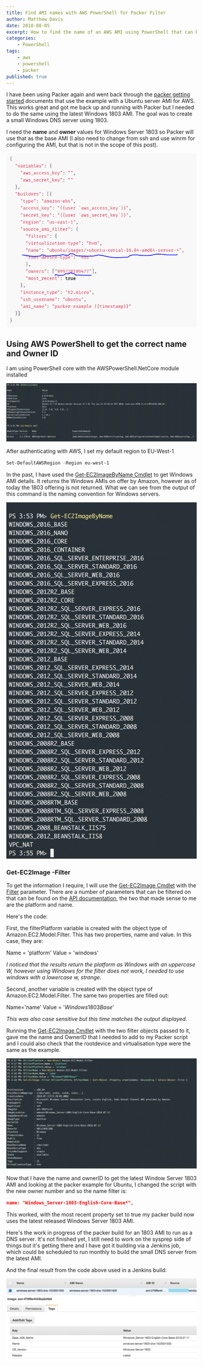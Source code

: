 ```yaml
---
title: Find AMI names with AWS PowerShell for Packer Filter
author: Matthew Davis
date: 2018-08-05
excerpt: How to find the name of an AWS AMI using PowerShell that can be then used for a filter by Packer
categories: 
    - PowerShell
tags:
    - aws
    - powershell
    - packer
published: true
---
```


I have been using Packer again and went back through the [packer getting started] documents that use the example with a Ubuntu server AMI for AWS. This works great and got me back up and running with Packer but I needed to do the same using the latest Windows 1803 AMI. The goal was to create a small Windows DNS server using 1803.

I need the **name** and **owner** values for Windows Server 1803 so Packer will use that as the base AMI (I also need to change from ssh and use winrm for configuring the AMI, but that is not in the scope of this post).

![Example code displayed on Packer website](/images/aws-ami-names-packer/example-packer.png)

## Using AWS PowerShell to get the correct name and Owner ID

I am using PowerShell core with the AWSPowerShell.NetCore module installed

![PowerShell Core version with AWS PowerShell Net Core module loaded](/images/aws-ami-names-packer/psversion.png)

After authenticating with AWS, I set my default region to EU-West-1

```powershell
Set-DefaultAWSRegion -Region eu-west-1
```

In the past, I have used the [Get-EC2ImageByName Cmdlet] to get Windows AMI details. It returns the Windows AMIs on offer by Amazon, however as of today the 1803 offering is not returned. What we can see from the output of this command is the naming convention for Windows servers.

![Get-EC2ImageByName output](/images/aws-ami-names-packer/get-ec2imagebyname.png)

### Get-EC2Image -Filter

To get the information I require, I will use the [Get-EC2Image Cmdlet] with the [Filter] parameter.
There are a number of parameters that can be filtered on that can be found on the [API documentation], the two that made sense to me are the platform and name.

Here's the code:

<script src="https://gist.github.com/MatthewJDavis/29d31954fac1b586f9069d3298450586.js"></script>

First, the filterPlatform variable is created with the object type of Amazon.EC2.Model.Filter. This has two properties, name and value. In this case, they are:

Name = 'platform'
Value = 'windows'

*I noticed that the results return the platform as Windows with an uppercase W, however using Windows for the filter does not work, I needed to use windows with a lowercase w, strange.*

Second, another variable is created with the object type of Amazon.EC2.Model.Filter. The same two properties are filled out:

Name='name'
Value = '*Windows*1803*Base*'

*This was also case sensitive but this time matches the output displayed.*

Running the [Get-EC2Image Cmdlet] with the two filter objects passed to it, gave me the name and OwnerID that I needed to add to my Packer script and I could also check that the rootdevice and virtualisation type were the same as the example.

![Output using the EC2 filters](/images/aws-ami-names-packer/ec2-filter.png)

Now that I have the name and ownerID to get the latest Window Server 1803 AMI and looking at the packer example for Ubuntu, I changed the script with the new owner number and so the name filter is: 

```json
name: "Windows_Server-1803-English-Core-Base*",
```

This worked, with the most recent property set to true my packer build now uses the latest released Windows Server 1803 AMI.

Here's the work in progress of the packer build for an 1803 AMI to run as a DNS server. It's not finished yet, I still need to work on the sysprep side of things but it's getting there and I have got it building via a Jenkins job, which could be scheduled to run monthly to build the small DNS server from the latest AMI.

<script src="https://gist.github.com/MatthewJDavis/e2bb26bb7a90265e292d18250d231fa7.js"></script>

And the final result from the code above used in a Jenkins build:

![AWS console showing the created AMI](/images/aws-ami-names-packer/created-ami.png)

[packer getting started]: https://www.packer.io/intro/getting-started/build-image.html
[Get-EC2ImageByName Cmdlet]: https://docs.aws.amazon.com/powershell/latest/userguide/pstools-ec2-get-amis.html#pstools-ec2-get-ec2imagebyname
[API documentation]: https://docs.aws.amazon.com/AWSEC2/latest/APIReference/API_DescribeImages.html
[Get-EC2Image Cmdlet]: https://docs.aws.amazon.com/powershell/latest/userguide/pstools-ec2-get-amis.html#pstools-ec2-get-image
[filter]: https://docs.aws.amazon.com/powershell/latest/reference/index.html?page=Get-EC2Image.html&tocid=Get-EC2Image